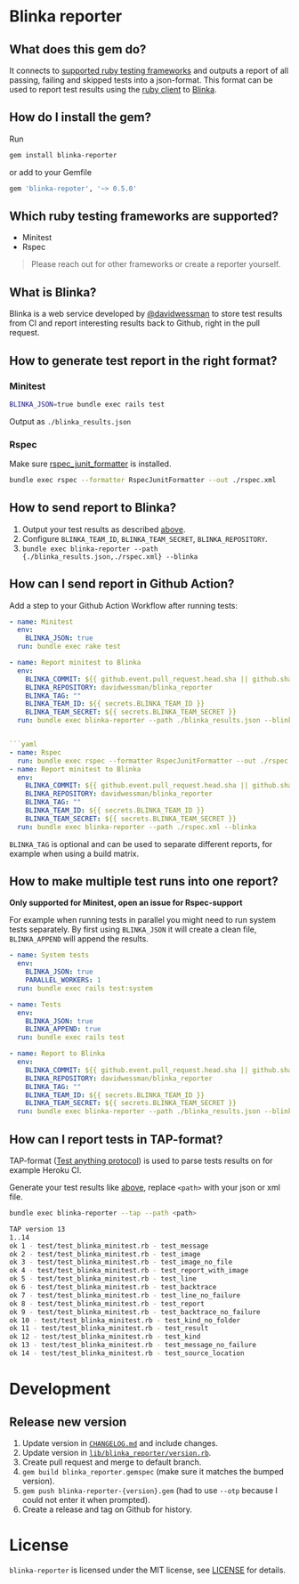 # Blinka reporter

## What does this gem do?

It connects to [supported ruby testing frameworks](#which-ruby-testing-frameworks-are-supported) and outputs a report of all passing, failing and skipped tests into a json-format. This format can be used to report test results using the [ruby client](#how-to-send-report-to-blinka) to [Blinka](#what-is-blinka).

## How do I install the gem?

Run

```sh
gem install blinka-reporter
```

or add to your Gemfile

```ruby
gem 'blinka-repoter', '~> 0.5.0'
```

## Which ruby testing frameworks are supported?

- Minitest
- Rspec

> Please reach out for other frameworks or create a reporter yourself.

## What is Blinka?

Blinka is a web service developed by [@davidwessman](https://github.com/davidwessman) to store test results from CI and report interesting results back to Github, right in the pull request.

## How to generate test report in the right format?

### Minitest

```sh
BLINKA_JSON=true bundle exec rails test
```

Output as `./blinka_results.json`

### Rspec

Make sure [rspec_junit_formatter](https://github.com/sj26/rspec_junit_formatter) is installed.

```sh
bundle exec rspec --formatter RspecJunitFormatter --out ./rspec.xml
```

## How to send report to Blinka?

1. Output your test results as described [above](#how-to-generate-test-report-in-the-right-format).
1. Configure `BLINKA_TEAM_ID`, `BLINKA_TEAM_SECRET`, `BLINKA_REPOSITORY`.
1. `bundle exec blinka-reporter --path {./blinka_results.json,./rspec.xml} --blinka`

## How can I send report in Github Action?

Add a step to your Github Action Workflow after running tests:

````yaml
- name: Minitest
  env:
    BLINKA_JSON: true
  run: bundle exec rake test

- name: Report minitest to Blinka
  env:
    BLINKA_COMMIT: ${{ github.event.pull_request.head.sha || github.sha }}
    BLINKA_REPOSITORY: davidwessman/blinka_reporter
    BLINKA_TAG: ""
    BLINKA_TEAM_ID: ${{ secrets.BLINKA_TEAM_ID }}
    BLINKA_TEAM_SECRET: ${{ secrets.BLINKA_TEAM_SECRET }}
  run: bundle exec blinka-reporter --path ./blinka_results.json --blinka


```yaml
- name: Rspec
  run: bundle exec rspec --formatter RspecJunitFormatter --out ./rspec.xml
- name: Report minitest to Blinka
  env:
    BLINKA_COMMIT: ${{ github.event.pull_request.head.sha || github.sha }}
    BLINKA_REPOSITORY: davidwessman/blinka_reporter
    BLINKA_TAG: ""
    BLINKA_TEAM_ID: ${{ secrets.BLINKA_TEAM_ID }}
    BLINKA_TEAM_SECRET: ${{ secrets.BLINKA_TEAM_SECRET }}
  run: bundle exec blinka-reporter --path ./rspec.xml --blinka
````

`BLINKA_TAG` is optional and can be used to separate different reports, for example when using a build matrix.

## How to make multiple test runs into one report?

**Only supported for Minitest, open an issue for Rspec-support**

For example when running tests in parallel you might need to run system tests separately.
By first using `BLINKA_JSON` it will create a clean file, `BLINKA_APPEND` will append the results.

```yaml
- name: System tests
  env:
    BLINKA_JSON: true
    PARALLEL_WORKERS: 1
  run: bundle exec rails test:system

- name: Tests
  env:
    BLINKA_JSON: true
    BLINKA_APPEND: true
  run: bundle exec rails test

- name: Report to Blinka
  env:
    BLINKA_COMMIT: ${{ github.event.pull_request.head.sha || github.sha }}
    BLINKA_REPOSITORY: davidwessman/blinka_reporter
    BLINKA_TAG: ""
    BLINKA_TEAM_ID: ${{ secrets.BLINKA_TEAM_ID }}
    BLINKA_TEAM_SECRET: ${{ secrets.BLINKA_TEAM_SECRET }}
  run: bundle exec blinka-reporter --path ./blinka_results.json --blinka
```

## How can I report tests in TAP-format?

TAP-format ([Test anything protocol](https://testanything.org)) is used to parse tests results on for example Heroku CI.

Generate your test results like [above](#how-to-generate-test-report-in-the-right-format),
replace `<path>` with your json or xml file.

```sh
bundle exec blinka-reporter --tap --path <path>

TAP version 13
1..14
ok 1 - test/test_blinka_minitest.rb - test_message
ok 2 - test/test_blinka_minitest.rb - test_image
ok 3 - test/test_blinka_minitest.rb - test_image_no_file
ok 4 - test/test_blinka_minitest.rb - test_report_with_image
ok 5 - test/test_blinka_minitest.rb - test_line
ok 6 - test/test_blinka_minitest.rb - test_backtrace
ok 7 - test/test_blinka_minitest.rb - test_line_no_failure
ok 8 - test/test_blinka_minitest.rb - test_report
ok 9 - test/test_blinka_minitest.rb - test_backtrace_no_failure
ok 10 - test/test_blinka_minitest.rb - test_kind_no_folder
ok 11 - test/test_blinka_minitest.rb - test_result
ok 12 - test/test_blinka_minitest.rb - test_kind
ok 13 - test/test_blinka_minitest.rb - test_message_no_failure
ok 14 - test/test_blinka_minitest.rb - test_source_location
```

# Development

## Release new version

1. Update version in [`CHANGELOG.md`](./CHANGELOG.md) and include changes.
1. Update version in [`lib/blinka_reporter/version.rb`](./lib/blinka_reporter/version.rb).
1. Create pull request and merge to default branch.
1. `gem build blinka_reporter.gemspec` (make sure it matches the bumped version).
1. `gem push blinka-reporter-{version}.gem` (had to use `--otp` because I could not enter it when prompted).
1. Create a release and tag on Github for history.

# License

`blinka-reporter` is licensed under the MIT license, see [LICENSE](LICENSE) for details.
